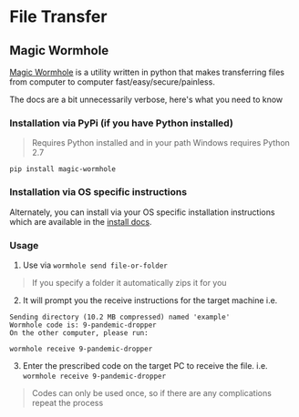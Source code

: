 # File Transfer

## Magic Wormhole

[Magic Wormhole](https://github.com/warner/magic-wormhole) is a utility written 
in python that makes transferring files from computer to computer 
fast/easy/secure/painless.

The docs are a bit unnecessarily verbose, here's what you need to know

### Installation via PyPi (if you have Python installed)

> Requires Python installed and in your path
> Windows requires Python 2.7

`pip install magic-wormhole`

### Installation via OS specific instructions

Alternately, you can install via your OS specific installation instructions 
which are available in the 
[install docs](https://magic-wormhole.readthedocs.io/en/latest/welcome.html#installation).

### Usage

1. Use via `wormhole send file-or-folder`
  > If you specify a folder it automatically zips it for you
2. It will prompt you the receive instructions for the target machine i.e.
```
Sending directory (10.2 MB compressed) named 'example'
Wormhole code is: 9-pandemic-dropper
On the other computer, please run:

wormhole receive 9-pandemic-dropper
```
3. Enter the prescribed code on the target PC to receive the file. i.e. 
`wormhole receive 9-pandemic-dropper`

> Codes can only be used once, so if there are any complications repeat the 
process
